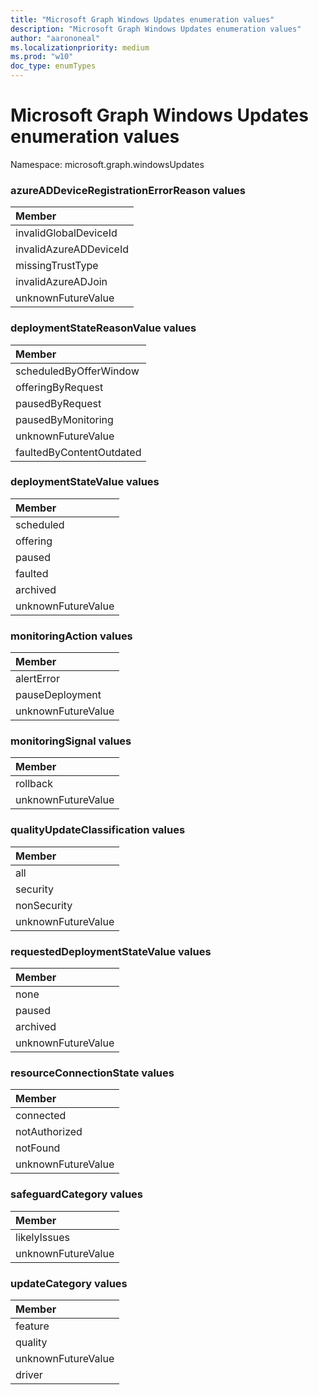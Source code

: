 ```yaml
---
title: "Microsoft Graph Windows Updates enumeration values"
description: "Microsoft Graph Windows Updates enumeration values"
author: "aarononeal"
ms.localizationpriority: medium
ms.prod: "w10"
doc_type: enumTypes
---
```


# Microsoft Graph Windows Updates enumeration values

Namespace: microsoft.graph.windowsUpdates

### azureADDeviceRegistrationErrorReason values 

|Member|
|:---|
|invalidGlobalDeviceId|
|invalidAzureADDeviceId|
|missingTrustType|
|invalidAzureADJoin|
|unknownFutureValue|

### deploymentStateReasonValue values 

|Member|
|:---|
|scheduledByOfferWindow|
|offeringByRequest|
|pausedByRequest|
|pausedByMonitoring|
|unknownFutureValue|
|faultedByContentOutdated|

### deploymentStateValue values 

|Member|
|:---|
|scheduled|
|offering|
|paused|
|faulted|
|archived|
|unknownFutureValue|

### monitoringAction values 

|Member|
|:---|
|alertError|
|pauseDeployment|
|unknownFutureValue|

### monitoringSignal values 

|Member|
|:---|
|rollback|
|unknownFutureValue|

### qualityUpdateClassification values 

|Member|
|:---|
|all|
|security|
|nonSecurity|
|unknownFutureValue|

### requestedDeploymentStateValue values 

|Member|
|:---|
|none|
|paused|
|archived|
|unknownFutureValue|

### resourceConnectionState values 

|Member|
|:---|
|connected|
|notAuthorized|
|notFound|
|unknownFutureValue|

### safeguardCategory values 

|Member|
|:---|
|likelyIssues|
|unknownFutureValue|

### updateCategory values 

|Member|
|:---|
|feature|
|quality|
|unknownFutureValue|
|driver|

<!--
{
  "type": "#page.annotation",
  "namespace": "microsoft.graph.windowsUpdates"
}
-->
